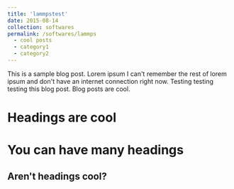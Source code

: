 ```yaml
---
title: 'lammpstest'
date: 2015-08-14
collection: softwares
permalink: /softwares/lammps
  - cool posts
  - category1
  - category2
---
```


This is a sample blog post. Lorem ipsum I can't remember the rest of lorem ipsum and don't have an internet connection right now. Testing testing testing this blog post. Blog posts are cool.

Headings are cool
======

You can have many headings
======

Aren't headings cool?
------